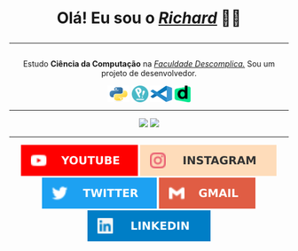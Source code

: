 <div>
    <h1 align="center"><b>Olá! Eu sou o <a href="https://beacons.ai/richardneri"><i>Richard</i></a> 👋😄</b><hr></h1>
</div>
<div style="display: inline_block" align="center">
    <p align="center">Estudo <b>Ciência da Computação</b> na <a href="https://descomplica.com.br/faculdade/"><i>Faculdade Descomplica.</i></a> Sou um projeto de desenvolvedor.</p>
    <a href="https://docs.python.org/3/"><img align="center" alt="Python" height="30" width="40" src="./scr/python.svg"></a>
    <a href="https://pop.system76.com/"><img align="center" alt="Linux" height="30" width="30" src="./scr/pop-os.png"></a>
    <a href="https://vscode.dev/"><img align="center" alt="Vscode" height="30" width="40" src="./scr/vscode.svg"></a>
    <a href="https://descomplica.com.br/"><img align="center" alt="Descomplica" height="30" width="29" src="./scr/faculdade.png"></a>
</div>
<hr>
<div align="center">
    <img height="170em" src="https://github-readme-stats.vercel.app/api?username=jsnery&show_icons=true&theme=github_dark&include_all_commits=true&count_private=true" />
    <img height="170em" src="https://github-readme-stats.vercel.app/api/top-langs/?username=jsnery&langs_count=5&theme=github_dark" />
</div>
<hr>
<div align="center">
    <a href="https://www.youtube.com/channel/UCP3ya8T27U4nDKAsDh_Z7RQ" target="_blank"><img src="./scr/tube.svg" target="_blank"></a>
    <a href="https://instagram.com/richard_neri" target="_blank"><img src="./scr/gram.svg" target="_blank"></a>
    <a href="https://twitter.com/richard_nerii" target="_blank"><img src="./scr/twitter.svg" target="_blank"></a>
    <a href="mailto:richardmatq@gmail.com"><img src="./scr/gmail.svg" target="_blank"></a>
    <a href="https://www.linkedin.com/in/richardneri" target="_blank"><img src="./scr/linkedin.svg" target="_blank"></a>
</div>